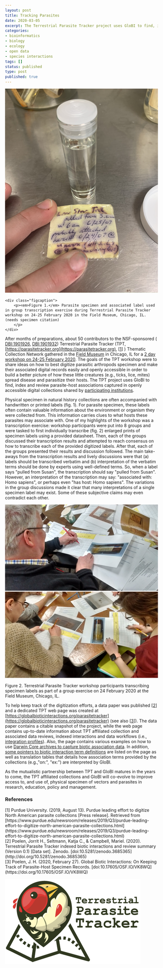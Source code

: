 ```yaml
---
layout: post
title: Tracking Parasites
date: 2020-03-05
excerpt: The Terrestrial Parasite Tracker project uses GloBI to find, index and review parasite-host associations captured in openly accessible digital collections shared by participating institutions.
categories:
- bioinformatics
- biology
- ecology
- open data
- species interactions
tags: []
status: published
type: post
published: true
---
```


<div class="figure figure-globi left">
    <img src="/assets/tpt-workshop-0.jpg" alt="Arctos"/>

    <div class="figcaption">
        <p><em>Figure 1.</em> Parasite specimen and associated label used in group transcription exercise during Terrestrial Parasite Tracker workshop on 24-25 February 2020 in the Field Museum, Chicago, IL. (needs specimen citation)
        </p>
    </div>
</div>

After months of preparations, about 50 contributors to the NSF-sponsored ( [DBI:1901926](https://nsf.gov/awardsearch/showAward?AWD_ID=1901926), [DBI:1901932](https://nsf.gov/awardsearch/showAward?AWD_ID=1901932)) Terrestrial Parasite Tracker (TPT, [https://parasitetracker.org](https://parasitetracker.org), [[1](#1)] ) Thematic Collection Network gathered in the [Field Museum](https://fieldmuseum.org) in Chicago, IL for a [2 day workshop on 24-25 February 2020](https://www.idigbio.org/content/terrestrial-parasite-tracker-workshop-best-practices-and-standardization-digital-data). The goals of the TPT workshop were to share ideas on how to best digitize parasitic arthropods specimen and make their associated digital records easily and openly accessible in order to build a better picture of how these little creatures (e.g., ticks, lice, mites) spread disease and parasitize their hosts. The TPT project uses GloBI to find, index and review parasite-host associations captured in openly accessible digital collections shared by [participating institutions](/parasitetracker/#tpt-collections-status).

Physical specimen in natural history collections are often accompanied with handwritten or printed labels (fig. 1). For parasite specimen, these labels often contain valuable information about the environment or organism they were collected from. This information carries clues to what hosts these parasites may associate with. One of my highlights of the workshop was a transcription exercise: workshop participants were put into 8 groups and were tasked to first individually transcribe (fig. 2) enlarged prints of specimen labels using a provided datasheet. Then, each of the groups discussed their transcription results and attempted to reach consensus on how to transcribe each of the provided digitized labels. After that, each of the groups presented their results and discussion followed. The main take-aways from the transcription results and lively discussions were that (a) labels should be transcribed verbatim and (b) interpretation of the verbatim terms should be done by experts using well-defined terms. So, when a label says "pulled from Susan", the transcription should say "pulled from Susan". However, an interpretation of the transcription may say: "associated with: Homo sapiens", or perhaps even "has host: Homo sapiens". The variations in the group discussions made it clear that many interpretations of a single specimen label may exist. Some of these subjective claims may even contradict each other. 

<div class="figure figure-globi right">
    <img src="/assets/tpt-workshop-1.jpg" alt="Workshop participants transcribing labels."/>
    <img src="/assets/tpt-workshop-2.jpg" alt="workshop participants transcribing labels."/>
    <div class="figcaption">
        <p>Figure 2. Terrestrial Parasite Tracker workshop participants transcribing specimen labels as part of a group exercise on 24 February 2020 at the Field Museum, Chicago, IL.
        </p>
    </div>
</div>


To help keep track of the digitization efforts, a data paper was published [[2](#2)] and a dedicated TPT web page was created at [https://globalbioticinteractions.org/parasitetracker](https://globalbioticinteractions.org/parasitetracker) (see also [[3](#3)]). The data paper contains a citable snapshot of the project, while the web page contains up-to-date information about TPT affiliated collection and associated data reviews, indexed interactions and data workflows (i.e., [integration profiles](/parasitetracker/#integration-profiles)). Also, the page contains various examples on how to use [Darwin Core archives to capture biotic association data](/parasitetracker/#dwca-guidelines). In addition, [some pointers to biotic interaction term definitions](/parasitetracker/#supported-terms) are listed on the page  as well as translation tables that details how association terms provided by the collections (e.g.,"on:", "ex:") are interpreted by GloBI.

As the mutualistic partnership between TPT and GloBI matures in the years to come, the TPT affiliated collections and GloBI will co-evolve to improve access to, and use of, physical specimen of vectors and parasites in research, education, policy and management.

### References

<div id="1"></div>
[1] Purdue University. (2019, August 13). Purdue leading effort to digitize North American parasite collections [Press release]. Retrieved from [https://www.purdue.edu/newsroom/releases/2019/Q3/purdue-leading-effort-to-digitize-north-american-parasite-collections.html](https://www.purdue.edu/newsroom/releases/2019/Q3/purdue-leading-effort-to-digitize-north-american-parasite-collections.html)

<div id="2"></div>
[2] Poelen, Jorrit H., Seltmann, Katja C., & Campbell, Mariel. (2020). Terrestrial Parasite Tracker indexed biotic interactions and review summary (Version 0.1) [Data set]. Zenodo. [doi:10.5281/zenodo.3685365](http://doi.org/10.5281/zenodo.3685365)

<div id="3"></div>
[3] Poelen, J. H. (2020, February 27). Global Biotic Interactions: On Keeping Track of Parasite-Host Specimen Records. [doi:10.17605/OSF.IO/VK8WQ](https://doi.org/10.17605/OSF.IO/VK8WQ)

<a href="https://parasitetracker.org"><img src="/assets/TPTlogo_wide.png" alt="Arctos"/></a>


